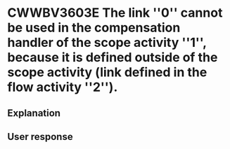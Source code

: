 # CWWBV3603E The link ''0'' cannot be used in the compensation handler of the scope activity ''1'', because it is defined outside of the scope activity (link defined in the flow activity ''2'').

## Explanation

## User response